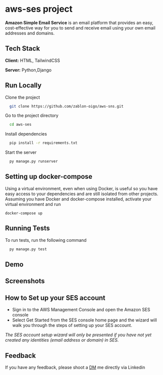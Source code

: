 # aws-ses project
**Amazon Simple Email Service** is an email platform that provides an easy, cost-effective way for you to send and receive email using your own email addresses and domains.
## Tech Stack

**Client:** HTML, TailwindCSS

**Server:** Python,Django

## Run Locally

Clone the project

```bash
  git clone https://github.com/zablon-oigo/aws-sns.git
```

Go to the project directory

```bash
  cd aws-ses
```

Install dependencies

```bash
  pip install -r requirements.txt
```

Start the server

```bash
  py manage.py runserver
```
## Setting up docker-compose
Using a virtual environment, even when using Docker, is useful so you have easy access to your dependencies and are still isolated from other projects.
Assuming you have Docker and docker-compose installed, activate your virtual environment and run
```
docker-compose up
```

## Running Tests

To run tests, run the following command

```bash
  py manage.py test
```
## Demo
## Screenshots
##  How to Set up your SES account
- Sign in to the AWS Management Console and open the Amazon SES console
- Select Get Started from the SES console home page and the wizard will walk you through the steps of setting up your SES account.
  
*The SES account setup wizard will only be presented if you have not yet created any identities (email address or domain) in SES.*
## Feedback
If you have any feedback, please shoot a [DM](https://www.linkedin.com/in/zablon-oigo-ba4268234/) me directly via Linkedin
